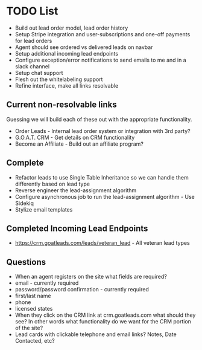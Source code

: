 # TODO List

* Build out lead order model, lead order history
* Setup Stripe integration and user-subscriptions and one-off payments for lead orders
* Agent should see ordered vs delivered leads on navbar
* Setup additional incoming lead endpoints
* Configure exception/error notifications to send emails to me and in a slack channel
* Setup chat support
* Flesh out the whitelabeling support
* Refine interface, make all links resolvable

## Current non-resolvable links

Guessing we will build each of these out with the appropriate functionality.

* Order Leads - Internal lead order system or integration with 3rd party?
* G.O.A.T. CRM - Get details on CRM functionality
* Become an Affiliate - Build out an affiliate program?

## Complete

* Refactor leads to use Single Table Inheritance so we can handle them differently based on lead type
* Reverse engineer the lead-assignment algorithm
* Configure asynchronous job to run the lead-assignment algorithm - Use Sidekiq
* Stylize email templates

## Completed Incoming Lead Endpoints

* https://crm.goatleads.com/leads/veteran_lead - All veteran lead types

## Questions

* When an agent registers on the site what fields are required?
*   email - currently required
*   password/password confirmation - currently required
*   first/last name
*   phone
*   licensed states
* When they click on the CRM link at crm.goatleads.com what should they see? In other words what functionality do we want for the CRM portion of the site?
*   Lead cards with clickable telephone and email links? Notes, Date Contacted, etc?

